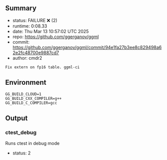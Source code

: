 ## Summary

- status:  FAILURE ❌ (2)
- runtime: 0:08.33
- date:    Thu Mar 13 10:57:02 UTC 2025
- repo:    https://github.com/ggerganov/ggml
- commit:  https://github.com/ggerganov/ggml/commit/94e1fa27b3ee8c829498a62e2fc48700e9887cd7
- author:  cmdr2
```
Fix extern on fp16 table. ggml-ci
```

## Environment

```
GG_BUILD_CLOUD=1
GG_BUILD_CXX_COMPILER=g++
GG_BUILD_C_COMPILER=gcc
```

## Output

### ctest_debug

Runs ctest in debug mode
- status: 2
```

```

